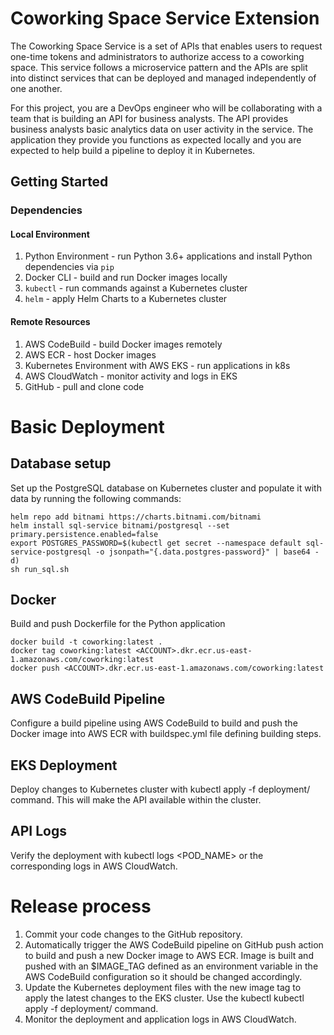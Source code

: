 # Coworking Space Service Extension
The Coworking Space Service is a set of APIs that enables users to request one-time tokens and administrators to authorize access to a coworking space. This service follows a microservice pattern and the APIs are split into distinct services that can be deployed and managed independently of one another.

For this project, you are a DevOps engineer who will be collaborating with a team that is building an API for business analysts. The API provides business analysts basic analytics data on user activity in the service. The application they provide you functions as expected locally and you are expected to help build a pipeline to deploy it in Kubernetes.

## Getting Started

### Dependencies
#### Local Environment
1. Python Environment - run Python 3.6+ applications and install Python dependencies via `pip`
2. Docker CLI - build and run Docker images locally
3. `kubectl` - run commands against a Kubernetes cluster
4. `helm` - apply Helm Charts to a Kubernetes cluster

#### Remote Resources
1. AWS CodeBuild - build Docker images remotely
2. AWS ECR - host Docker images
3. Kubernetes Environment with AWS EKS - run applications in k8s
4. AWS CloudWatch - monitor activity and logs in EKS
5. GitHub - pull and clone code

# Basic Deployment
## Database setup
Set up the PostgreSQL database on Kubernetes cluster and populate it with data by running the following commands:

```
helm repo add bitnami https://charts.bitnami.com/bitnami
helm install sql-service bitnami/postgresql --set primary.persistence.enabled=false
export POSTGRES_PASSWORD=$(kubectl get secret --namespace default sql-service-postgresql -o jsonpath="{.data.postgres-password}" | base64 -d)
sh run_sql.sh
```

## Docker
Build and push Dockerfile for the Python application

```
docker build -t coworking:latest .
docker tag coworking:latest <ACCOUNT>.dkr.ecr.us-east-1.amazonaws.com/coworking:latest
docker push <ACCOUNT>.dkr.ecr.us-east-1.amazonaws.com/coworking:latest
```

## AWS CodeBuild Pipeline
Configure a build pipeline using AWS CodeBuild to build and push the Docker image into AWS ECR with buildspec.yml file defining building steps.
## EKS Deployment
Deploy changes to Kubernetes cluster with kubectl apply -f deployment/ command. This will make the API available within the cluster.
## API Logs
Verify the deployment with kubectl logs <POD_NAME> or the corresponding logs in AWS CloudWatch.

# Release process
1. Commit your code changes to the GitHub repository.
2. Automatically trigger the AWS CodeBuild pipeline on GitHub push action to build and push a new Docker image to AWS ECR. Image is built and pushed with an $IMAGE_TAG defined as an environment variable in the AWS CodeBuild configuration so it should be changed accordingly.
3. Update the Kubernetes deployment files with the new image tag to apply the latest changes to the EKS cluster. Use the kubectl kubectl apply -f deployment/ command.
4. Monitor the deployment and application logs in AWS CloudWatch.